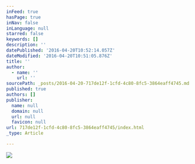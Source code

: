 ```yaml
---
inFeed: true
hasPage: true
inNav: false
inLanguage: null
starred: false
keywords: []
description: ''
datePublished: '2016-04-20T10:52:14.057Z'
dateModified: '2016-04-20T10:51:05.876Z'
title: ''
author:
  - name: ''
    url: ''
sourcePath: _posts/2016-04-20-717de12f-1cfd-4c80-8fc5-3864eaff4745.md
published: true
authors: []
publisher:
  name: null
  domain: null
  url: null
  favicon: null
url: 717de12f-1cfd-4c80-8fc5-3864eaff4745/index.html
_type: Article

---
```

![](https://the-grid-user-content.s3-us-west-2.amazonaws.com/715b88ee-622c-4300-af8f-717630582f60.jpg)